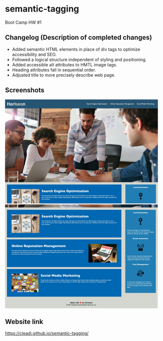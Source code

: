 # semantic-tagging
Boot Camp HW #1

## Changelog (Description of completed changes)
- Added semantic HTML elements in place of div tags to optimize accessibility and SEO.
- Followed a logical structure independent of styling and positioning.
- Added accessible alt attributes to HMTL image tags.
- Heading attributes fall in sequential order.
- Adjusted title to more precisely describe web page.

## Screenshots
![horiseon-homepage-screenshot](assets/images/horiseon-social-services-home-page-01.jpg)
![horiseon-homepage-screenshot](assets/images/horiseon-social-services-home-page-02.jpg)

## Website link
https://cleadi.github.io/semantic-tagging/